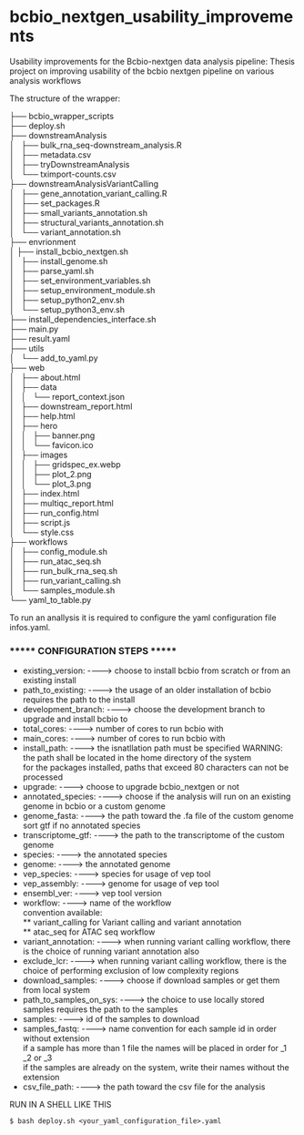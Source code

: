 # bcbio_nextgen_usability_improvements
Usability improvements for the Bcbio-nextgen data analysis pipeline: Thesis project on improving usability of the bcbio nextgen pipeline on various analysis workflows

The structure of the wrapper:

├── bcbio_wrapper_scripts <br />
├── deploy.sh <br />
├── downstreamAnalysis <br />
│   ├── bulk_rna_seq-downstream_analysis.R <br />
│   ├── metadata.csv <br />
│   ├── tryDownstreamAnalysis <br />
│   └── tximport-counts.csv <br />
├── downstreamAnalysisVariantCalling <br />
│   ├── gene_annotation_variant_calling.R <br />
│   ├── set_packages.R <br />
│   ├── small_variants_annotation.sh <br />
│   ├── structural_variants_annotation.sh <br />
│   └── variant_annotation.sh <br />
├── envrionment <br />
│   ├── install_bcbio_nextgen.sh<br />
│   ├── install_genome.sh <br />
│   ├── parse_yaml.sh <br />
│   ├── set_environment_variables.sh <br />
│   ├── setup_environment_module.sh <br />
│   ├── setup_python2_env.sh <br />
│   └── setup_python3_env.sh <br />
├── install_dependencies_interface.sh <br />
├── main.py <br />
├── result.yaml <br />
├── utils <br />
│   └── add_to_yaml.py <br />
├── web <br />
│   ├── about.html <br />
│   ├── data <br />
│   │   └── report_context.json <br />
│   ├── downstream_report.html <br />
│   ├── help.html <br />
│   ├── hero <br />
│   │   ├── banner.png <br />
│   │   └── favicon.ico <br /> 
│   ├── images <br /> 
│   │   ├── gridspec_ex.webp <br /> 
│   │   ├── plot_2.png <br />
│   │   └── plot_3.png <br />
│   ├── index.html <br /> 
│   ├── multiqc_report.html <br />
│   ├── run_config.html <br />
│   ├── script.js <br />
│   └── style.css <br />
├── workflows <br /> 
│   ├── config_module.sh <br />
│   ├── run_atac_seq.sh <br />
│   ├── run_bulk_rna_seq.sh <br />
│   ├── run_variant_calling.sh <br />
│   └── samples_module.sh <br />
└── yaml_to_table.py <br />



To run an anallysis it is required to configure the yaml configuration file infos.yaml.

 ### ***** CONFIGURATION STEPS *****

* existing_version:       ----> choose to install bcbio from scratch or from an existing install <br />
* path_to_existing:       ----> the usage of an older installation of bcbio requires the path to the install <br />
* development_branch:     ----> choose the development branch to upgrade and install bcbio to <br />
* total_cores:            ----> number of cores to run bcbio with <br />
* main_cores:             ----> number of cores to run bcbio with <br />
* install_path:           ----> the isnatllation path must be specified
                                WARNING: the path shall be located in the home directory of the system <br />
                                for the packages installed, paths that exceed 80 characters can not be processed <br />
* upgrade:                ----> choose to upgrade bcbio_nextgen or not <br />
* annotated_species:      ----> choose if the analysis will run on an existing genome in bcbio or a custom genome <br />
* genome_fasta:           ----> the path toward the .fa file of the custom genome <br />
                              sort gtf if no annotated species <br />
* transcriptome_gtf:      ----> the path to the transcriptome of the custom genome <br />
* species:                ----> the annotated species <br />
* genome:                 ----> the annotated genome <br />
* vep_species:            ----> species for usage of vep tool <br />
* vep_assembly:           ----> genome for usage of vep tool <br />
* ensembl_ver:            ----> vep tool version <br />
* workflow:               ----> name of the workflow <br />
                              convention available: <br />
                                        ** variant_calling for Variant calling and variant annotation <br />
                                        ** atac_seq for ATAC seq workflow <br />
* variant_annotation:     ----> when running variant calling workflow, there is the choice of running variant annotation also <br />
* exclude_lcr:            ----> when running variant calling workflow, there is the choice of performing exclusion of low complexity regions <br />
* download_samples:       ----> choose if download samples or get them from local system <br />
* path_to_samples_on_sys: ----> the choice to use locally stored samples requires the path to the samples <br />
* samples:                ----> id of the samples to download <br />
* samples_fastq:          ----> name convention for each sample id in order without extension <br />
                                if a sample has more than 1 file the names will be placed in order for _1 _2 or _3 <br />
                                if the samples are already on the system, write their names without the extension <br />
* csv_file_path:          ----> the path toward the csv file for the analysis <br />


RUN IN A SHELL LIKE THIS

    $ bash deploy.sh <your_yaml_configuration_file>.yaml
